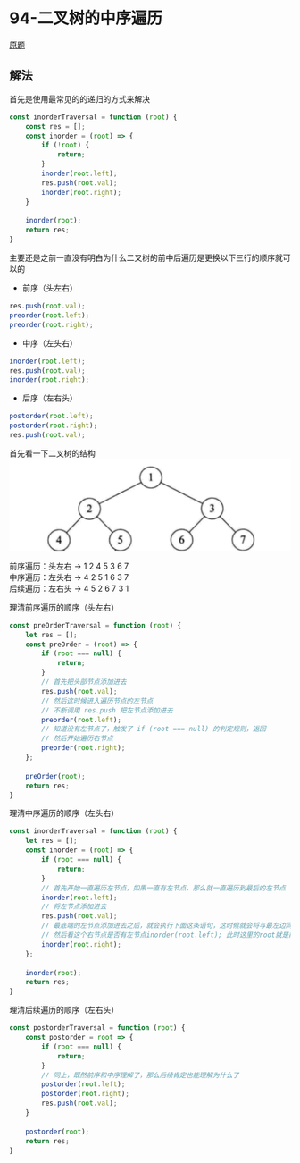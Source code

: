 # 94-二叉树的中序遍历

[原题](https://leetcode-cn.com/problems/binary-tree-inorder-traversal/solution/dan-ke-xi-lie-yong-shi-9035nei-cun-10000-by-lvshan/)
 
## 解法
首先是使用最常见的的递归的方式来解决
```js
const inorderTraversal = function (root) {
    const res = [];
    const inorder = (root) => {
        if (!root) {
            return;
        }
        inorder(root.left);
        res.push(root.val);
        inorder(root.right);
    }

    inorder(root);
    return res;
}
```

主要还是之前一直没有明白为什么二叉树的前中后遍历是更换以下三行的顺序就可以的
- 前序（头左右）
```javascript
res.push(root.val);
preorder(root.left);
preorder(root.right);
```

- 中序（左头右）
```javascript
inorder(root.left);
res.push(root.val);
inorder(root.right);
```

- 后序（左右头）
```javascript
postorder(root.left);
postorder(root.right);
res.push(root.val);
```


首先看一下二叉树的结构
![](./images/二叉树.png)

前序遍历：头左右 -> 1 2 4 5 3 6 7 \
中序遍历：左头右 -> 4 2 5 1 6 3 7 \
后续遍历：左右头 -> 4 5 2 6 7 3 1 

理清前序遍历的顺序（头左右）
```javascript
const preOrderTraversal = function (root) {
    let res = [];
    const preOrder = (root) => {
        if (root === null) {
            return;    
        }
        // 首先把头部节点添加进去
        res.push(root.val);
        // 然后这时候进入遍历节点的左节点
        // 不断调用 res.push 把左节点添加进去
        preorder(root.left);
        // 知道没有左节点了，触发了 if (root === null) 的判定规则，返回
        // 然后开始遍历右节点
        preorder(root.right);
    };
    
    preOrder(root);
    return res;
}
```

理清中序遍历的顺序（左头右）
```javascript
const inorderTraversal = function (root) {
    let res = [];
    const inorder = (root) => {
        if (root === null) {
            return;    
        }
        // 首先开始一直遍历左节点，如果一直有左节点，那么就一直遍历到最后的左节点
        inorder(root.left);
        // 将左节点添加进去
        res.push(root.val);
        // 最底端的左节点添加进去之后，就会执行下面这条语句，这时候就会将与最左边同父级的右节点开始 inorder
        // 然后看这个右节点是否有左节点inorder(root.left); 此时这里的root就是前一次的 root.right 传进来的
        inorder(root.right);
    };
    
    inorder(root);
    return res;
}
```

理清后续遍历的顺序（左右头）
```javascript
const postorderTraversal = function (root) {
    const postorder = root => {
        if (root === null) {
            return;
        }   
        // 同上，既然前序和中序理解了，那么后续肯定也能理解为什么了
        postorder(root.left);
        postorder(root.right);
        res.push(root.val);
    }    
    
    postorder(root);
    return res;
}
```
